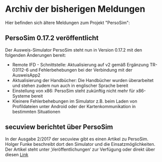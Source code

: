 # Archiv der bisherigen Meldungen
Hier befinden sich ältere Meldungen zum Projekt "PersoSim":
## PersoSim 0.17.2 veröffentlicht
Der Ausweis-Simulator PersoSim steht nun in Version 0.17.2 mit den folgenden Änderungen bereit:
* Remote IFD - Schnittstelle: Aktualisierung auf v2 gemäß Ergänzung TR-03112-6 und Fehlerbehebungen bei der Verbindung mit der AusweisApp2
* Aktualisierung der Handbücher: Die Handbücher wurden überarbeitet und stehen zudem nun auch in englischer Sprache bereit
* Einstellung von x86: PersoSim steht zukünftig nicht mehr für x86-Systeme bereit
* Kleinere Fehlerbehebungen im Simulator z.B. beim Laden von Profildateien unter Android oder der Kartenkommunikation in bestimmten Situationen

## secuview berichtet über PersoSim
In der Ausgabe 2/2017 der secuview gibt es einen Artikel zu PersoSim. Holger Funke beschreibt dort den Simulator und die Einsatzmöglichkeiten. Der Artikel steht unter ‚Veröffentlichungen‘ zur Verfügung oder direkt über diesen [Link](https://persosim.github.io/doc/sec_PersoSim_secuview_2_2017_offprint_DE.pdf)
